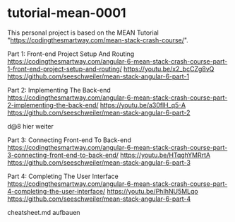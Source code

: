 # tutorial-mean-0001
This personal project is based on the MEAN Tutorial "https://codingthesmartway.com/mean-stack-crash-course/".

Part 1: Front-end Project Setup And Routing
    https://codingthesmartway.com/angular-6-mean-stack-crash-course-part-1-front-end-project-setup-and-routing/
    https://youtu.be/x2_bcCZg8vQ
    https://github.com/seeschweiler/mean-stack-angular-6-part-1

Part 2: Implementing The Back-end
    https://codingthesmartway.com/angular-6-mean-stack-crash-course-part-2-implementing-the-back-end/
    https://youtu.be/a30flH_q5-A
    https://github.com/seeschweiler/mean-stack-angular-6-part-2

d@8 
hier weiter

Part 3: Connecting Front-end To Back-end
    https://codingthesmartway.com/angular-6-mean-stack-crash-course-part-3-connecting-front-end-to-back-end/
    https://youtu.be/HTqghYMRrtA
    https://github.com/seeschweiler/mean-stack-angular-6-part-3


Part 4: Completing The User Interface
    https://codingthesmartway.com/angular-6-mean-stack-crash-course-part-4-completing-the-user-interface/
    https://youtu.be/PhIhNU5MLqo
    https://github.com/seeschweiler/mean-stack-angular-6-part-4


cheatsheet.md aufbauen
